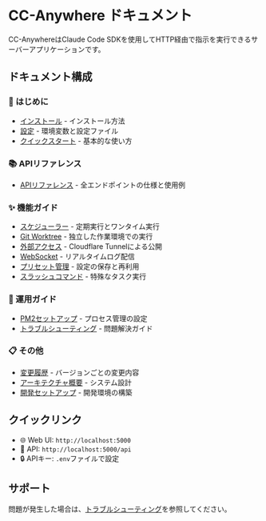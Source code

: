 # CC-Anywhere ドキュメント

CC-AnywhereはClaude Code SDKを使用してHTTP経由で指示を実行できるサーバーアプリケーションです。

## ドキュメント構成

### 🚀 はじめに
- [インストール](./getting-started/installation.md) - インストール方法
- [設定](./getting-started/configuration.md) - 環境変数と設定ファイル
- [クイックスタート](./getting-started/quickstart.md) - 基本的な使い方

### 📚 APIリファレンス
- [APIリファレンス](./api/api-reference.md) - 全エンドポイントの仕様と使用例

### ✨ 機能ガイド
- [スケジューラー](./features/scheduler.md) - 定期実行とワンタイム実行
- [Git Worktree](./features/git-worktree.md) - 独立した作業環境での実行
- [外部アクセス](./features/external-access.md) - Cloudflare Tunnelによる公開
- [WebSocket](./features/websocket.md) - リアルタイムログ配信
- [プリセット管理](./features/preset-management.md) - 設定の保存と再利用
- [スラッシュコマンド](./features/slash-commands.md) - 特殊なタスク実行

### 🔧 運用ガイド
- [PM2セットアップ](./operations/pm2-setup.md) - プロセス管理の設定
- [トラブルシューティング](./operations/troubleshooting.md) - 問題解決ガイド

### 📋 その他
- [変更履歴](./CHANGELOG.md) - バージョンごとの変更内容
- [アーキテクチャ概要](./architecture/overview.md) - システム設計
- [開発セットアップ](./development/setup.md) - 開発環境の構築

## クイックリンク

- 🌐 Web UI: `http://localhost:5000`
- 📡 API: `http://localhost:5000/api`
- 🔒 APIキー: `.env`ファイルで設定

## サポート

問題が発生した場合は、[トラブルシューティング](./operations/troubleshooting.md)を参照してください。